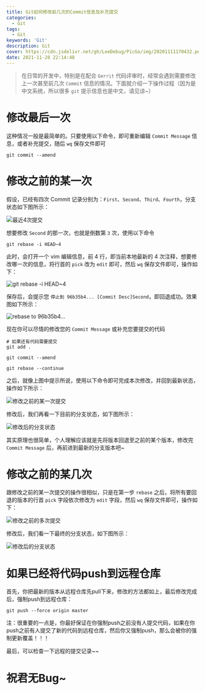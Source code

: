 ```yaml
---
title: Git如何修改前几次的Commit信息及补充提交
categories:
  - Git
tags:
  - Git
keywords: 'Git'
description: Git
cover: https://cdn.jsdelivr.net/gh/LeeDebug/PicGo/img/20201111170432.png
date: 2021-11-28 22:14:48
---
```


> 在日常的开发中，特别是在配合 `Gerrit` 代码评审时，经常会遇到需要修改上一次甚至前几次 `Commit` 信息的情况。下面就介绍一下操作过程（因为是中文系统，所以很多 `git` 提示信息也是中文，请见谅~）


# 修改最后一次

这种情况一般是最简单的。只要使用以下命令，即可重新编辑 `Commit Message` 信息，或者补充提交，随后 `wq` 保存文件即可

```git
git commit --amend
```


# 修改之前的某一次

假设，已经有四次 Commit 记录分别为：`First`、`Second`、`Third`、`Fourth`，分支状态如下图所示：

![最近4次提交](https://cdn.jsdelivr.net/gh/LeeDebug/PicGo/img/20211128231124.png)

想要修改 `Second` 的那一次，也就是倒数第 `3` 次，使用以下命令

```git
git rebase -i HEAD~4
```

此时，会打开一个 vim 编辑信息，前 4 行，即当前本地最新的 4 次注释，想要修改哪一次的信息，将行首的 `pick` 改为 `edit` 即可，然后 `wq` 保存文件即可，操作如下：

![git rebase -i HEAD~4](https://cdn.jsdelivr.net/gh/LeeDebug/PicGo/img/20211128232659.png)

保存后，会提示您 `停止到 96b35b4... [Commit Desc]Second`，即回退成功。效果图如下所示：

![rebase to 96b35b4...](https://cdn.jsdelivr.net/gh/LeeDebug/PicGo/img/20211128233158.png)

现在你可以尽情的修改您的 `Commit Message` 或补充您要提交的代码

```git
# 如果还有代码需要提交
git add .

git commit --amend

git rebase --continue
```

之后，就像上图中提示所说，使用以下命令即可完成本次修改，并回到最新状态，操作如下所示：

![修改之前的某一次提交](https://cdn.jsdelivr.net/gh/LeeDebug/PicGo/img/20211128234826.png)

修改后，我们再看一下目前的分支状态，如下图所示：

![修改后的分支状态](https://cdn.jsdelivr.net/gh/LeeDebug/PicGo/img/20211128234744.png)

其实原理也很简单，个人理解应该就是先将版本回退至之前的某个版本，修改完 `Commit Message` 后，再前进到最新的分支版本吧~


# 修改之前的某几次

跟修改之前的某一次提交的操作很相似，只是在第一步 `rebase` 之后，将所有要回退的版本的行首 `pick` 字段依次修改为 `edit` 字段，然后 `wq` 保存文件即可，操作如下：

![修改之前的多次提交](https://cdn.jsdelivr.net/gh/LeeDebug/PicGo/img/20211128235358.png)

修改后，我们看一下最终的分支状态，如下图所示：

![修改后的分支状态](https://cdn.jsdelivr.net/gh/LeeDebug/PicGo/img/20211128235450.png)


# 如果已经将代码push到远程仓库

首先，你把最新的版本从远程仓库先pull下来，修改的方法都如上，最后修改完成后，强制push到远程仓库：

```git
git push --force origin master
```

注：很重要的一点是，你最好保证在你强制push之前没有人提交代码，如果在你push之前有人提交了新的代码到远程仓库，然后你又强制push，那么会被你的强制更新覆盖！！！

最后，可以检查一下远程的提交记录~~


# 祝君无Bug~